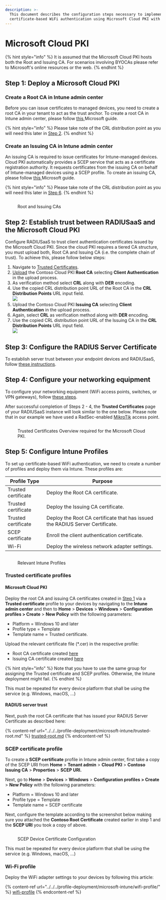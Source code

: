 ```yaml
---
description: >-
  This document describes the configuration steps necessary to implement
  certificate-based WiFi authentication using Microsoft Cloud PKI with Intune.
---
```


# Microsoft Cloud PKI

{% hint style="info" %}
It is assumed that the Microsoft Cloud PKI hosts both the Root and Issuing CA. For scenarios involving BYOCAs please refer to Microsoft's online resources or the web.
{% endhint %}

## Step 1: Deploy a Microsoft Cloud PKI

### Create a Root CA in Intune admin center <a href="#step-1-create-root-ca-in-admin-center" id="step-1-create-root-ca-in-admin-center"></a>

Before you can issue certificates to managed devices, you need to create a root CA in your tenant to act as the trust anchor. To create a root CA in Intune admin center, please follow [this ](https://learn.microsoft.com/en-gb/mem/intune/protect/microsoft-cloud-pki-configure-ca)Microsoft guide.&#x20;

{% hint style="info" %}
Please take note of the CRL distribution point as you will need this later in [Step 2](microsoft-cloud-pki.md#step-1-create-root-ca-in-admin-center-2).&#x20;
{% endhint %}

### Create an Issuing CA in Intune admin center <a href="#step-1-create-root-ca-in-admin-center" id="step-1-create-root-ca-in-admin-center"></a>

An issuing CA is required to issue certificates for Intune-managed devices. Cloud PKI automatically provides a SCEP service that acts as a certificate registration authority. It requests certificates from the issuing CA on behalf of Intune-managed devices using a SCEP profile. To create an issuing CA, please follow [this ](https://learn.microsoft.com/en-gb/mem/intune/protect/microsoft-cloud-pki-configure-ca#step-2-create-issuing-ca-in-admin-center)Microsoft guide.&#x20;

{% hint style="info" %}
Please take note of the CRL distribution point as you will need this later in [Step 6](microsoft-cloud-pki.md#step-6.-configuring-your-radiusaas-instance).
{% endhint %}

<figure><img src="../../../../.gitbook/assets/image (346).png" alt=""><figcaption><p>Root and Issuing CAs</p></figcaption></figure>

## Step 2: Establish trust between RADIUSaaS and the Microsoft Cloud PKI <a href="#step-1-create-root-ca-in-admin-center" id="step-1-create-root-ca-in-admin-center"></a>

Configure RADIUSaaS to trust client authentication certificates issued by the Microsoft Cloud PKI. Since the cloud PKI requires a tiered CA structure, you must upload both, Root CA and Issuing CA (i.e. the complete chain of trust). To achieve this, please follow below steps:

1. Navigate to [Trusted Certificates](../../../admin-portal/settings/trusted-roots.md).
2. [Upload](../../../admin-portal/settings/trusted-roots.md#add) the Contoso Cloud PKI **Root CA** selecting **Client Authentication** in the upload process.
3. As verification method select **CRL** along with **DER** encoding.
4. Use the copied CRL distribution point URL of the Root CA in the **CRL Distribution Points** URL input field.\
   ![](<../../../../.gitbook/assets/image (348).png>)
5. Upload the Contoso Cloud PKI **Issuing CA** selecting **Client Authentication** in the upload process.
6. Again, select **CRL** as verification method along with **DER** encoding.
7. Use the copied CRL distribution point URL of the Issuing CA in the **CRL Distribution Points** URL input field.\
   ![](<../../../../.gitbook/assets/image (349).png>)

## Step 3: Configure the RADIUS Server Certificate

To establish server trust between your endpoint devices and RADIUSaaS, follow [these instructions](../generic-guide.md#step-3-radius-server-certificate-configuration).

## Step 4: Configure your networking equipment

To configure your networking equipment (WiFi access points, switches, or VPN gateways), follow [these steps](../generic-guide.md#step-4-network-equipment-configuration).

After successful completion of Steps 2 - 4, the **Trusted Certificates** page of your RADIUSaaS instance will look similar to the one below. Please note that in our example we have used a RadSec-enabled [MikroTik](../../access-point-setup/radsec-available/mikrotik.md) access point.

<figure><img src="../../../../.gitbook/assets/image (350).png" alt=""><figcaption><p>Trusted Certificates Overview required for the Microsoft Cloud PKI.</p></figcaption></figure>

## Step 5: Configure Intune Profiles

To set up certificate-based WiFi authentication, we need to create a number of profiles and deploy them via Intune. These profiles are:

| Profile Type        | Purpose                                                                       |
| ------------------- | ----------------------------------------------------------------------------- |
| Trusted certificate | Deploy the Root CA certificate.                                               |
| Trusted certificate | Deploy the Issuing CA certificate.                                            |
| Trusted certificate | Deploy the Root CA certificate that has issued the RADIUS Server Certificate. |
| SCEP certificate    | Enroll the client authentication certificate.                                 |
| Wi-Fi               | Deploy the wireless network adapter settings.                                 |

<figure><img src="../../../../.gitbook/assets/image (345).png" alt=""><figcaption><p>Relevant Intune Profiles</p></figcaption></figure>

### Trusted certificate profiles

#### Microsoft Cloud PKI

Deploy the root CA and issuing CA certificates created in [Step 1](microsoft-cloud-pki.md#step-1.-deploy-a-microsoft-cloud-pki) via a **Trusted certificate** profile to your devices by navigating to the **Intune admin center** and then to **Home** > **Devices** > **Windows** > **Configuration profiles > Create** > **New Policy** with the following parameters:&#x20;

* Platform = Windows 10 and later
* Profile type = Template
* Template name = Trusted certificate.

Upload the relevant certificate file (\*.cer) in the respective profile:

* Root CA certificate created [here](microsoft-cloud-pki.md#step-1-create-root-ca-in-admin-center)
* Issuing CA certificate created [here](microsoft-cloud-pki.md#step-1-create-root-ca-in-admin-center-1)

{% hint style="info" %}
Note that you have to use the same group for assigning the Trusted certificate and SCEP profiles. Otherwise, the Intune deployment might fail.
{% endhint %}

This must be repeated for every device platform that shall be using the service (e.g. Windows, macOS, ...)

#### RADIUS server trust

Next, push the root CA certificate that has issued your RADIUS Server Certificate as described here:

{% content-ref url="../../../profile-deployment/microsoft-intune/trusted-root.md" %}
[trusted-root.md](../../../profile-deployment/microsoft-intune/trusted-root.md)
{% endcontent-ref %}

### SCEP certificate profile

To create a **SCEP certificate** profile in Intune admin center, first take a copy of the SCEP URI from **Home** > **Tenant admin** > **Cloud PKI** > **Contoso Issuing CA** > **Properties** > **SCEP URI.**

Next, go to **Home** > **Devices** > **Windows** > **Configuration profiles > Create** > **New Policy** with the following parameters:&#x20;

* Platform = Windows 10 and later
* Profile type = Template
* Template name = SCEP certificate

Next, configure the template according to the screenshot below making sure you attached the **Contoso Root Certificate** created earlier in step 1 and the **SCEP URI** you took a copy of above.

<figure><img src="../../../../.gitbook/assets/image (347).png" alt=""><figcaption><p>SCEP Device Certificate Configuration</p></figcaption></figure>

This must be repeated for every device platform that shall be using the service (e.g. Windows, macOS, ...)

### Wi-Fi profile <a href="#step-1-create-root-ca-in-admin-center" id="step-1-create-root-ca-in-admin-center"></a>

Deploy the WiFi adapter settings to your devices by following this article:

{% content-ref url="../../../profile-deployment/microsoft-intune/wifi-profile/" %}
[wifi-profile](../../../profile-deployment/microsoft-intune/wifi-profile/)
{% endcontent-ref %}
